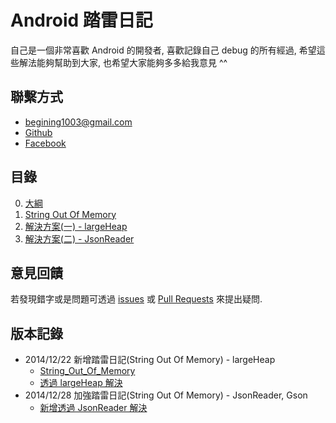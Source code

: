 # Android 踏雷日記

自己是一個非常喜歡 Android 的開發者, 喜歡記錄自己 debug 的所有經過, 希望這些解法能夠幫助到大家, 也希望大家能夠多多給我意見 ^^</br>

## 聯繫方式
- [begining1003@gmail.com](mailto:begining1003@gmail.com)
- [Github](http://github.com/weitsai)
- [Facebook](https://www.facebook.com/stuwebbertsai)

## 目錄
0. [大綱](README.md)
1. [String Out Of Memory](ch1-string_out_of_memory/README.md)
  1. [解決方案(一) - largeHeap](ch1-string_out_of_memory/largeheap.md)
  2. [解決方案(二) - JsonReader](ch1-string_out_of_memory/JsonReader.md)

## 意見回饋
若發現錯字或是問題可透過 [issues](https://github.com/weitsai/android-debug-diary/issues) 或 [Pull Requests](https://github.com/weitsai/android-debug-diary/pulls) 來提出疑問.

## 版本記錄
- 2014/12/22
  新增踏雷日記(String Out Of Memory) - largeHeap
  * [String_Out_Of_Memory](ch1-string_out_of_memory/README.md)
  * [透過 largeHeap 解決](ch1-string_out_of_memory/largeheap.md)
- 2014/12/28
  加強踏雷日記(String Out Of Memory) - JsonReader, Gson
  * [新增透過 JsonReader 解決](ch1-string_out_of_memory/JsonReader.md)
